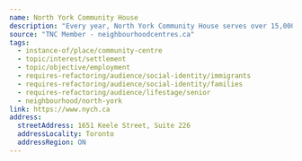 ```yaml
---
name: North York Community House
description: "Every year, North York Community House serves over 15,000 residents in northwest Toronto. We provide ongoing settlement services, language classes, and employment support to newcomers to Canada to help them settle in their new community. We offer parenting groups, after-school and youth programs, and seniors programs to help children, youth, and families build skills, confidence, and community. We facilitate training, workshops, and community groups to build civic awareness, engaging residents to take collective action to improve their neighbourhoods."
source: "TNC Member - neighbourhoodcentres.ca"
tags:
  - instance-of/place/community-centre
  - topic/interest/settlement
  - topic/objective/employment
  - requires-refactoring/audience/social-identity/immigrants
  - requires-refactoring/audience/social-identity/families
  - requires-refactoring/audience/lifestage/senior
  - neighbourhood/north-york
link: https://www.nych.ca
address:
  streetAddress: 1651 Keele Street, Suite 226
  addressLocality: Toronto
  addressRegion: ON
---
```

